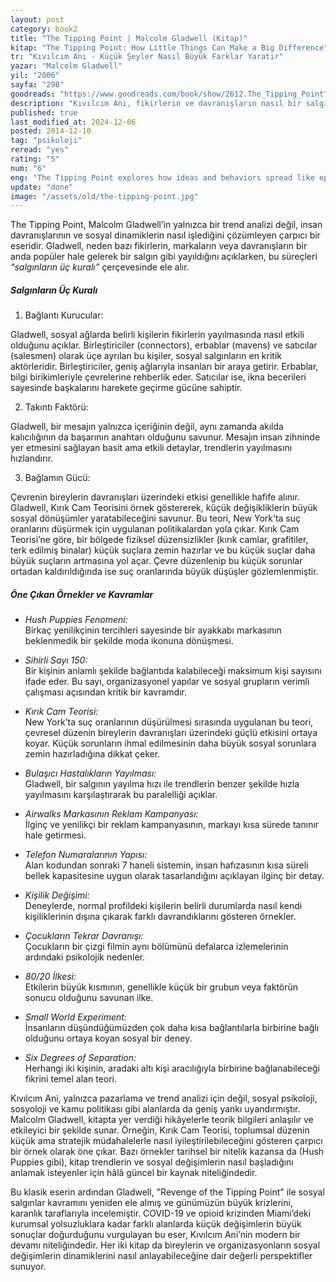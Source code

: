 ```yaml
---
layout: post
category: book2
title: "The Tipping Point | Malcolm Gladwell (Kitap)"
kitap: "The Tipping Point: How Little Things Can Make a Big Difference"
tr: "Kıvılcım Anı - Küçük Şeyler Nasıl Büyük Farklar Yaratır"
yazar: "Malcolm Gladwell"
yil: "2006"
sayfa: "298"
goodreads: "https://www.goodreads.com/book/show/2612.The_Tipping_Point"
description: "Kıvılcım Ani, fikirlerin ve davranışların nasıl bir salgın gibi yayılıp bir anda toplumsal değişimlere yol açtığını açıklayan, sosyal salgınların dinamiklerini ve bu süreçlerin üç temel kuralını etkileyici örneklerle ele alan bir kitaptır."
published: true
last_modified_at: 2024-12-06
posted: 2014-12-10
tag: "psikoloji"
reread: "yes"
rating: "5"
num: "6"
eng: "The Tipping Point explores how ideas and behaviors spread like epidemics, triggering sudden social changes, and examines the dynamics of social epidemics through three fundamental rules and compelling real-world examples."
update: "done"
image: "/assets/old/the-tipping-point.jpg"
---
```


The Tipping Point, Malcolm Gladwell’in yalnızca bir trend analizi değil, insan davranışlarının ve sosyal dinamiklerin nasıl işlediğini çözümleyen çarpıcı bir eseridir. Gladwell, neden bazı fikirlerin, markaların veya davranışların bir anda popüler hale gelerek bir salgın gibi yayıldığını açıklarken, bu süreçleri _“salgınların üç kuralı”_ çerçevesinde ele alır.

##### Salgınların Üç Kuralı

1. Bağlantı Kurucular:

Gladwell, sosyal ağlarda belirli kişilerin fikirlerin yayılmasında nasıl etkili olduğunu açıklar. Birleştiriciler (connectors), erbablar (mavens) ve satıcılar (salesmen) olarak üçe ayrılan bu kişiler, sosyal salgınların en kritik aktörleridir. Birleştiriciler, geniş ağlarıyla insanları bir araya getirir. Erbablar, bilgi birikimleriyle çevrelerine rehberlik eder. Satıcılar ise, ikna becerileri sayesinde başkalarını harekete geçirme gücüne sahiptir.

2. Takıntı Faktörü:

Gladwell, bir mesajın yalnızca içeriğinin değil, aynı zamanda akılda kalıcılığının da başarının anahtarı olduğunu savunur. Mesajın insan zihninde yer etmesini sağlayan basit ama etkili detaylar, trendlerin yayılmasını hızlandırır.

3. Bağlamın Gücü:

Çevrenin bireylerin davranışları üzerindeki etkisi genellikle hafife alınır. Gladwell, Kırık Cam Teorisini örnek göstererek, küçük değişikliklerin büyük sosyal dönüşümler yaratabileceğini savunur. Bu teori, New York’ta suç oranlarını düşürmek için uygulanan politikalardan yola çıkar. Kırık Cam Teorisi’ne göre, bir bölgede fiziksel düzensizlikler (kırık camlar, grafitiler, terk edilmiş binalar) küçük suçlara zemin hazırlar ve bu küçük suçlar daha büyük suçların artmasına yol açar. Çevre düzenlenip bu küçük sorunlar ortadan kaldırıldığında ise suç oranlarında büyük düşüşler gözlemlenmiştir.

##### Öne Çıkan Örnekler ve Kavramlar

- _Hush Puppies Fenomeni:_  
  Birkaç yenilikçinin tercihleri sayesinde bir ayakkabı markasının beklenmedik bir şekilde moda ikonuna dönüşmesi.

- _Sihirli Sayı 150:_  
  Bir kişinin anlamlı şekilde bağlantıda kalabileceği maksimum kişi sayısını ifade eder. Bu sayı, organizasyonel yapılar ve sosyal grupların verimli çalışması açısından kritik bir kavramdır.

- _Kırık Cam Teorisi:_  
  New York’ta suç oranlarının düşürülmesi sırasında uygulanan bu teori, çevresel düzenin bireylerin davranışları üzerindeki güçlü etkisini ortaya koyar. Küçük sorunların ihmal edilmesinin daha büyük sosyal sorunlara zemin hazırladığına dikkat çeker.

- _Bulaşıcı Hastalıkların Yayılması:_  
  Gladwell, bir salgının yayılma hızı ile trendlerin benzer şekilde hızla yayılmasını karşılaştırarak bu paralelliği açıklar.

- _Airwalks Markasının Reklam Kampanyası:_  
  İlginç ve yenilikçi bir reklam kampanyasının, markayı kısa sürede tanınır hale getirmesi.

- _Telefon Numaralarının Yapısı:_  
  Alan kodundan sonraki 7 haneli sistemin, insan hafızasının kısa süreli bellek kapasitesine uygun olarak tasarlandığını açıklayan ilginç bir detay.

- _Kişilik Değişimi:_  
  Deneylerde, normal profildeki kişilerin belirli durumlarda nasıl kendi kişiliklerinin dışına çıkarak farklı davrandıklarını gösteren örnekler.

- _Çocukların Tekrar Davranışı:_  
  Çocukların bir çizgi filmin aynı bölümünü defalarca izlemelerinin ardındaki psikolojik nedenler.

- _80/20 İlkesi:_  
  Etkilerin büyük kısmının, genellikle küçük bir grubun veya faktörün sonucu olduğunu savunan ilke.

- _Small World Experiment:_  
  İnsanların düşündüğümüzden çok daha kısa bağlantılarla birbirine bağlı olduğunu ortaya koyan sosyal bir deney.

- _Six Degrees of Separation:_  
  Herhangi iki kişinin, aradaki altı kişi aracılığıyla birbirine bağlanabileceği fikrini temel alan teori.

Kıvılcım Ani, yalnızca pazarlama ve trend analizi için değil, sosyal psikoloji, sosyoloji ve kamu politikası gibi alanlarda da geniş yankı uyandırmıştır. Malcolm Gladwell, kitapta yer verdiği hikâyelerle teorik bilgileri anlaşılır ve etkileyici bir şekilde sunar. Örneğin, Kırık Cam Teorisi, toplumsal düzenin küçük ama stratejik müdahalelerle nasıl iyileştirilebileceğini gösteren çarpıcı bir örnek olarak öne çıkar. Bazı örnekler tarihsel bir nitelik kazansa da (Hush Puppies gibi), kitap trendlerin ve sosyal değişimlerin nasıl başladığını anlamak isteyenler için hâlâ güncel bir kaynak niteliğindedir.

Bu klasik eserin ardından Gladwell, "Revenge of the Tipping Point" ile sosyal salgınlar kavramını yeniden ele almış ve günümüzün büyük krizlerini, karanlık taraflarıyla incelemiştir. COVID-19 ve opioid krizinden Miami’deki kurumsal yolsuzluklara kadar farklı alanlarda küçük değişimlerin büyük sonuçlar doğurduğunu vurgulayan bu eser, Kıvılcım Ani’nin modern bir devamı niteliğindedir. Her iki kitap da bireylerin ve organizasyonların sosyal değişimlerin dinamiklerini nasıl anlayabileceğine dair değerli perspektifler sunuyor.
